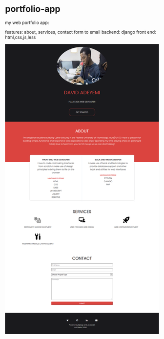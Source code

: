 # portfolio-app

my web portfolio app:

features: about, services, contact form to email
backend: django
front end: html,css,js,less


<img src='full.png'/>
